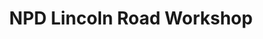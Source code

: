 ---
title: "NPD Lincoln Road Workshop"
url: /christchurch/npd-lincoln-road-workshop/
shop: car repair
---